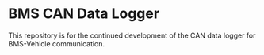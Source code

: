# BMS CAN Data Logger

This repository is for the continued development of the CAN data logger for BMS-Vehicle communication.